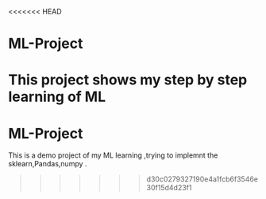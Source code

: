 <<<<<<< HEAD
# ML-Project 
This project shows my step by step learning of ML 
=======
# ML-Project
This is a demo project of my ML learning ,trying to implemnt the sklearn,Pandas,numpy .
>>>>>>> d30c0279327190e4a1fcb6f3546e30f15d4d23f1
